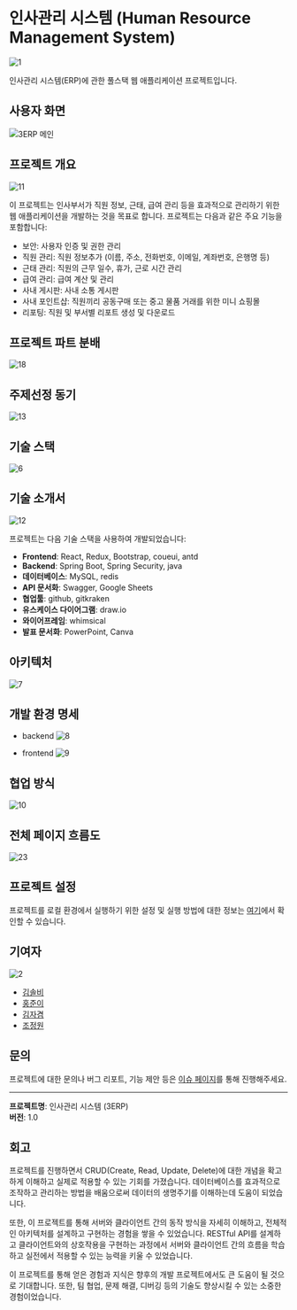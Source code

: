# 인사관리 시스템 (Human Resource Management System)

![1](https://github.com/solfany/project03/assets/123814718/f226ad67-7f53-4e62-9595-5c95a33c17ea)

인사관리 시스템(ERP)에 관한 풀스택 웹 애플리케이션 프로젝트입니다.

## 사용자 화면
![3ERP 메인](https://github.com/solfany/portfolio/assets/123814718/f8335bfd-a758-4e4a-828c-ee095fafe8bb)


## 프로젝트 개요

![11](https://github.com/solfany/project03/assets/123814718/648b8b63-5527-4508-9e61-330ad5f1998a)

이 프로젝트는 인사부서가 직원 정보, 근태, 급여 관리 등을 효과적으로 관리하기 위한 웹 애플리케이션을 개발하는 것을 목표로 합니다. 프로젝트는 다음과 같은 주요 기능을 포함합니다:

- 보안: 사용자 인증 및 권한 관리
- 직원 관리: 직원 정보추가 (이름, 주소, 전화번호, 이메일, 계좌번호, 은행명 등)
- 근태 관리: 직원의 근무 일수, 휴가, 근로 시간 관리
- 급여 관리: 급여 계산 및 관리
- 사내 게시판: 사내 소통 게시판
- 사내 포인트샵: 직원끼리 공동구매 또는 중고 물품 거래를 위한 미니 쇼핑몰
- 리포팅: 직원 및 부서별 리포트 생성 및 다운로드

## 프로젝트 파트 분배 

![18](https://github.com/solfany/project03/assets/123814718/0575ceaa-2515-4592-8916-319b2cb89972)


## 주제선정 동기

![13](https://github.com/solfany/project03/assets/123814718/1150420d-65fe-47a8-b38e-e28575d247ed)


## 기술 스택

![6](https://github.com/solfany/project03/assets/123814718/01d4db50-bafa-4088-9d27-54cde19b643b)

## 기술 소개서 

![12](https://github.com/solfany/project03/assets/123814718/e1de0e1d-5c2f-4d81-8119-eb078d8606d4)


프로젝트는 다음 기술 스택을 사용하여 개발되었습니다:

- **Frontend**: React, Redux, Bootstrap, coueui, antd
- **Backend**: Spring Boot, Spring Security, java
- **데이터베이스**: MySQL, redis
- **API 문서화**: Swagger, Google Sheets
- **협업툴**: github, gitkraken
- **유스케이스 다이어그램**: draw.io
- **와이어프레임**: whimsical
- **발표 문서화**: PowerPoint, Canva

## 아키텍처

![7](https://github.com/solfany/project03/assets/123814718/081dbaca-6023-46b1-a203-cea8d3ecc64f)

## 개발 환경 명세
- backend
![8](https://github.com/solfany/project03/assets/123814718/df5c795d-cc71-4f66-8a96-acfbfdbc7997)


- frontend
![9](https://github.com/solfany/project03/assets/123814718/ff293625-21b7-4fb0-aafd-33e229397ab8)

## 협업 방식 

![10](https://github.com/solfany/project03/assets/123814718/5ebebe3e-eb94-4dd2-84bc-709813900a34)

## 전체 페이지 흐름도


![23](https://github.com/solfany/project03/assets/123814718/8d5fac28-de63-42f8-b656-8601be369b74)


## 프로젝트 설정

프로젝트를 로컬 환경에서 실행하기 위한 설정 및 실행 방법에 대한 정보는 [여기](./docs/setup.md)에서 확인할 수 있습니다.

## 기여자

![2](https://github.com/solfany/project03/assets/123814718/47f90611-fb9b-4499-9635-6d792dc86ad8)

- [김솔비](https://github.com/solfany)
- [홍준이](https://github.com/junyihong)
- [김자겸](https://github.com/cjwo-n)
- [조정원](https://github.com/JG-basic)

## 문의

프로젝트에 대한 문의나 버그 리포트, 기능 제안 등은 [이슈 페이지](https://github.com/solfany/project03/issues)를 통해 진행해주세요.

---
**프로젝트명**: 인사관리 시스템 (3ERP)  
**버전**: 1.0  

## 회고


프로젝트를 진행하면서 CRUD(Create, Read, Update, Delete)에 대한 개념을 확고하게 이해하고 실제로 적용할 수 있는 기회를 가졌습니다. 데이터베이스를 효과적으로 조작하고 관리하는 방법을 배움으로써 데이터의 생명주기를 이해하는데 도움이 되었습니다.

또한, 이 프로젝트를 통해 서버와 클라이언트 간의 동작 방식을 자세히 이해하고, 전체적인 아키텍처를 설계하고 구현하는 경험을 쌓을 수 있었습니다. RESTful API를 설계하고 클라이언트와의 상호작용을 구현하는 과정에서 서버와 클라이언트 간의 흐름을 학습하고 실전에서 적용할 수 있는 능력을 키울 수 있었습니다.

이 프로젝트를 통해 얻은 경험과 지식은 향후의 개발 프로젝트에서도 큰 도움이 될 것으로 기대합니다. 또한, 팀 협업, 문제 해결, 디버깅 등의 기술도 향상시킬 수 있는 소중한 경험이었습니다.
